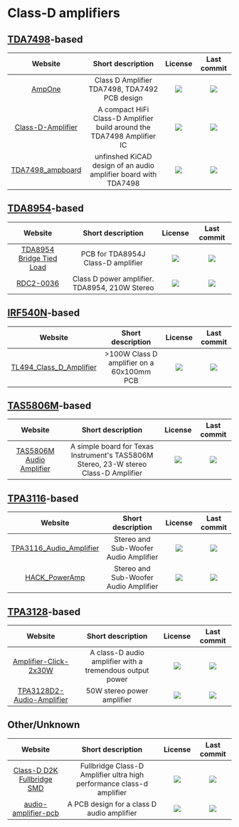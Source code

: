 # Class-D amplifiers

## [TDA7498](http://destyy.com/wBx4NF)-based
|Website|Short description|License|Last commit|
|:-:|:-:|:-:|:-:|
|[AmpOne](https://github.com/ohdsp/AmpOne)|Class D Amplifier TDA7498, TDA7492 PCB design|![](https://flat.badgen.net/github/license/ohdsp/AmpOne?label=)|![](https://flat.badgen.net/github/last-commit/ohdsp/AmpOne?label=)|
|[Class-D-Amplifier](https://github.com/dangrie158/Class-D-Amplifier)|A compact HiFi Class-D Amplifier build around the TDA7498 Amplifier IC|![](https://flat.badgen.net/github/license/dangrie158/Class-D-Amplifier?label=)|![](https://flat.badgen.net/github/last-commit/dangrie158/Class-D-Amplifier?label=)|
|[TDA7498_ampboard](https://github.com/Thorbijoern/TDA7498_ampboard)|unfinshed KiCAD design of an audio amplifier board with TDA7498|![](https://flat.badgen.net/github/license/Thorbijoern/TDA7498_ampboard?label=)|![](https://flat.badgen.net/github/last-commit/Thorbijoern/TDA7498_ampboard?label=)|

## [TDA8954](http://destyy.com/wBx6Zj)-based
|Website|Short description|License|Last commit|
|:-:|:-:|:-:|:-:|
|[TDA8954 Bridge Tied Load](https://github.com/phenidone/tda8954-btl)|PCB for TDA8954J Class-D amplifier|![](https://flat.badgen.net/github/license/phenidone/tda8954-btl?label=)|![](https://flat.badgen.net/github/last-commit/phenidone/tda8954-btl?label=)|
|[RDC2-0036](https://github.com/chipdipru/RDC2-0036-TDA8954-classD-amplifier)|Class D power amplifier. TDA8954, 210W Stereo|![](https://flat.badgen.net/github/license/RDC2-0036-TDA8954-classD-amplifier?label=)|![](https://flat.badgen.net/github/last-commit/RDC2-0036-TDA8954-classD-amplifier?label=)|


## [IRF540N](http://destyy.com/eaVJTy)-based
|Website|Short description|License|Last commit|
|:-:|:-:|:-:|:-:|
|[TL494_Class_D_Amplifier](https://github.com/iamBVC/TL494_Class_D_Amplifier)|>100W Class D amplifier on a 60x100mm PCB|![](https://flat.badgen.net/github/license/iamBVC/TL494_Class_D_Amplifier?label=)|![](https://flat.badgen.net/github/last-commit/iamBVC/TL494_Class_D_Amplifier?label=)|

## [TAS5806M](http://destyy.com/eaVJGZ)-based
|Website|Short description|License|Last commit|
|:-:|:-:|:-:|:-:|
|[TAS5806M Audio Amplifier](https://github.com/tonyp7/TAS5806M-Audio-Amplifier)|A simple board for Texas Instrument's TAS5806M Stereo, 23-W stereo Class-D Amplifier|![](https://flat.badgen.net/github/license/tonyp7/TAS5806M-Audio-Amplifier?label=)|![](https://flat.badgen.net/github/last-commit/tonyp7/TAS5806M-Audio-Amplifier?label=)|

## [TPA3116](http://ceesty.com/ednXOo)-based
|Website|Short description|License|Last commit|
|:-:|:-:|:-:|:-:|
|[TPA3116_Audio_Amplifier](https://github.com/EzerLonginus/TPA3116_Audio_Amplifier)|Stereo and Sub-Woofer Audio Amplifier|![](https://flat.badgen.net/github/license/EzerLonginus/TPA3116_Audio_Amplifier?label=)|![](https://flat.badgen.net/github/last-commit/EzerLonginus/TPA3116_Audio_Amplifier?label=)|
|[HACK_PowerAmp](https://github.com/hack-apollo/hack_amp)|Stereo and Sub-Woofer Audio Amplifier|![](https://flat.badgen.net/github/license/hack-apollo/hack_amp?label=)|![](https://flat.badgen.net/github/last-commit/hack-apollo/hack_amp?label=)|

## [TPA3128](http://ceesty.com/ednZXI)-based
|Website|Short description|License|Last commit|
|:-:|:-:|:-:|:-:|
|[Amplifier-Click-2x30W](https://github.com/ennessgvn/Amplifier-Click-2x30W)|A class-D audio amplifier with a tremendous output power|![](https://flat.badgen.net/github/license/ennessgvn/Amplifier-Click-2x30W?label=)|![](https://flat.badgen.net/github/last-commit/ennessgvn/Amplifier-Click-2x30W?label=)|
|[TPA3128D2-Audio-Amplifier](https://github.com/tonyp7/TPA3128D2-Audio-Amplifier)|50W stereo power amplifier|![](https://flat.badgen.net/github/license/tonyp7/TPA3128D2-Audio-Amplifier?label=)|![](https://flat.badgen.net/github/last-commit/tonyp7/TPA3128D2-Audio-Amplifier?label=)|


## Other/Unknown
|Website|Short description|License|Last commit|
|:-:|:-:|:-:|:-:|
|[Class-D D2K Fullbridge SMD](https://github.com/kotagcircuit/Class-D-Fullbridge-SMD-)|Fullbridge Class-D Amplifier ultra high performance class-d amplifier|![](https://flat.badgen.net/github/license/kotagcircuit/Class-D-Fullbridge-SMD-?label=)|![](https://flat.badgen.net/github/last-commit/kotagcircuit/Class-D-Fullbridge-SMD-?label=)|
|[audio-amplifier-pcb](https://github.com/gverdeflor/audio-amplifier-pcb)|A PCB design for a class D audio amplifier|![](https://flat.badgen.net/github/license/gverdeflor/audio-amplifier-pcb?label=)|![](https://flat.badgen.net/github/last-commit/gverdeflor/audio-amplifier-pcb?label=)|
